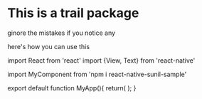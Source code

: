 # This is a trail package

ginore the mistakes if you notice any

here's how you can use this 


import React from 'react'
import {View, Text} from 'react-native'

import MyComponent from 'npm i react-native-sunil-sample'

export default function MyApp(){
    return(
        <View>
            <MyComponent />
        </View>
    );
}